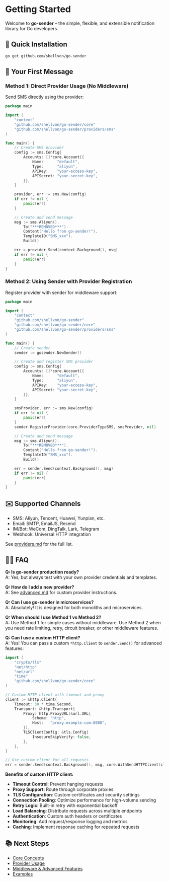 # Getting Started

Welcome to **go-sender** – the simple, flexible, and extensible notification library for Go developers.

## 🚀 Quick Installation

```bash
go get github.com/shellvon/go-sender
```

## 🏁 Your First Message

### Method 1: Direct Provider Usage (No Middleware)

Send SMS directly using the provider:

```go
package main

import (
    "context"
    "github.com/shellvon/go-sender/core"
    "github.com/shellvon/go-sender/providers/sms"
)

func main() {
    // Create SMS provider
    config := sms.Config{
        Accounts: []*core.Account{{
            Name:      "default",
            Type:      "aliyun",
            APIKey:    "your-access-key",
            APISecret: "your-secret-key",
        }},
    }

    provider, err := sms.New(config)
    if err != nil {
        panic(err)
    }

    // Create and send message
    msg := sms.Aliyun().
        To("***REMOVED***").
        Content("Hello from go-sender!").
        TemplateID("SMS_xxx").
        Build()

    err = provider.Send(context.Background(), msg)
    if err != nil {
        panic(err)
    }
}
```

### Method 2: Using Sender with Provider Registration

Register provider with sender for middleware support:

```go
package main

import (
    "context"
    "github.com/shellvon/go-sender"
    "github.com/shellvon/go-sender/core"
    "github.com/shellvon/go-sender/providers/sms"
)

func main() {
    // Create sender
    sender := gosender.NewSender()

    // Create and register SMS provider
    config := sms.Config{
        Accounts: []*core.Account{{
            Name:      "default",
            Type:      "aliyun",
            APIKey:    "your-access-key",
            APISecret: "your-secret-key",
        }},
    }

    smsProvider, err := sms.New(config)
    if err != nil {
        panic(err)
    }
    sender.RegisterProvider(core.ProviderTypeSMS, smsProvider, nil)

    // Create and send message
    msg := sms.Aliyun().
        To("***REMOVED***").
        Content("Hello from go-sender!").
        TemplateID("SMS_xxx").
        Build()

    err = sender.Send(context.Background(), msg)
    if err != nil {
        panic(err)
    }
}
```

## ✉️ Supported Channels

- SMS: Aliyun, Tencent, Huawei, Yunpian, etc.
- Email: SMTP, EmailJS, Resend
- IM/Bot: WeCom, DingTalk, Lark, Telegram
- Webhook: Universal HTTP integration

See [providers.md](./providers.md) for the full list.

## 🧑‍💻 FAQ

**Q: Is go-sender production ready?**  
A: Yes, but always test with your own provider credentials and templates.

**Q: How do I add a new provider?**  
A: See [advanced.md](./advanced.md) for custom provider instructions.

**Q: Can I use go-sender in microservices?**  
A: Absolutely! It is designed for both monoliths and microservices.

**Q: When should I use Method 1 vs Method 2?**  
A: Use Method 1 for simple cases without middleware. Use Method 2 when you need rate limiting, retry, circuit breaker, or other middleware features.

**Q: Can I use a custom HTTP client?**  
A: Yes! You can pass a custom `*http.Client` to `sender.Send()` for advanced features:

```go
import (
    "crypto/tls"
    "net/http"
    "net/url"
    "time"
    "github.com/shellvon/go-sender/core"
)

// Custom HTTP client with timeout and proxy
client := &http.Client{
    Timeout: 30 * time.Second,
    Transport: &http.Transport{
        Proxy: http.ProxyURL(&url.URL{
            Scheme: "http",
            Host:   "proxy.example.com:8080",
        }),
        TLSClientConfig: &tls.Config{
            InsecureSkipVerify: false,
        },
    },
}

// Use custom client for all requests
err = sender.Send(context.Background(), msg, core.WithSendHTTPClient(client))
```

**Benefits of custom HTTP client:**

- **Timeout Control**: Prevent hanging requests
- **Proxy Support**: Route through corporate proxies
- **TLS Configuration**: Custom certificates and security settings
- **Connection Pooling**: Optimize performance for high-volume sending
- **Retry Logic**: Built-in retry with exponential backoff
- **Load Balancing**: Distribute requests across multiple endpoints
- **Authentication**: Custom auth headers or certificates
- **Monitoring**: Add request/response logging and metrics
- **Caching**: Implement response caching for repeated requests

## 📚 Next Steps

- [Core Concepts](./concepts.md)
- [Provider Usage](./providers.md)
- [Middleware & Advanced Features](./middleware.md)
- [Examples](./examples.md)
